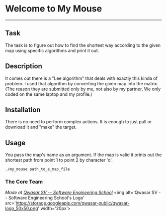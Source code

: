# Welcome to My Mouse
***

## Task
The task is to figure out how to find the shortest way according to the given map using specific algorithms and print it out.

## Description
It comes out there is a "Lee algorithm" that deals with exactly this kinda of problem. I used that algorithm by converting the given map into the matrix. (The reason they are submitted only by me, not also by my partner, We only coded on the same laptop and my profile.)

## Installation
There is no need to perform complex actions. It is enough to just pull or download it and "make" the target.

## Usage
You pass the map's name as an argument. If the map is valid it prints out the shortest path from point 1 to point 2 by character 'o'.
```
./my_mouse path_to_a_map_file
```

### The Core Team


<span><i>Made at <a href='https://qwasar.io'>Qwasar SV -- Software Engineering School</a></i></span>
<span><img alt='Qwasar SV -- Software Engineering School's Logo' src='https://storage.googleapis.com/qwasar-public/qwasar-logo_50x50.png' width='20px'></span>
